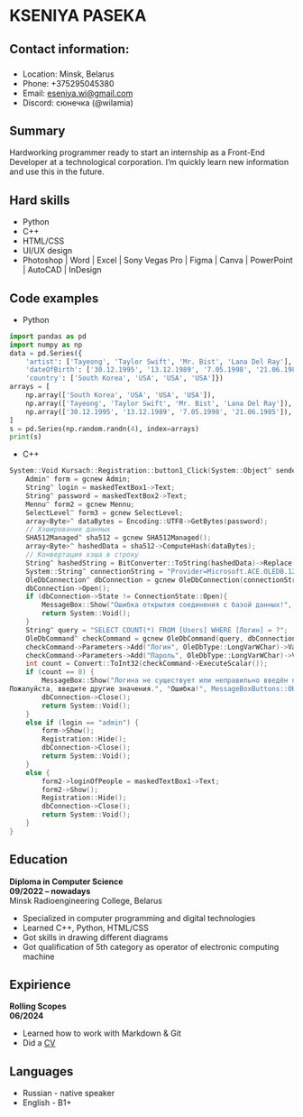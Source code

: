 # **KSENIYA** PASEKA 
## Contact information:
###  
- Location: Minsk, Belarus
- Phone: +375295045380  
- Email: eseniya.wi@gmail.com
- Discord: cюнечка (@wilamia)
## Summary
Hardworking programmer ready to start an internship as a Front-End
Developer at a technological corporation. I’m quickly learn new 
information and use this in the future.
## Hard skills
- Python
- C++
- HTML/CSS
- UI/UX design
- Photoshop | Word | Excel | Sony Vegas Pro | Figma | Canva | PowerPoint | AutoCAD | InDesign
## Code examples
- Python
  
```python
import pandas as pd
import numpy as np
data = pd.Series({
    'artist': ['Tayeong', 'Taylor Swift', 'Mr. Bist', 'Lana Del Ray'],
    'dateOfBirth': ['30.12.1995', '13.12.1989', '7.05.1998', '21.06.1985'],
    'country': ['South Korea', 'USA', 'USA', 'USA']})
arrays = [
    np.array(['South Korea', 'USA', 'USA', 'USA']),
    np.array(['Tayeong', 'Taylor Swift', 'Mr. Bist', 'Lana Del Ray']),
    np.array(['30.12.1995', '13.12.1989', '7.05.1998', '21.06.1985']),
]
s = pd.Series(np.random.randn(4), index=arrays)
print(s)
```
- C++

``` C++
System::Void Kursach::Registration::button1_Click(System::Object^ sender, System::EventArgs^ e){
	Admin^ form = gcnew Admin;
	String^ login = maskedTextBox1->Text;
	String^ password = maskedTextBox2->Text;
	Mennu^ form2 = gcnew Mennu;
	SelectLevel^ form3 = gcnew SelectLevel;
	array<Byte>^ dataBytes = Encoding::UTF8->GetBytes(password);
	// Хэширование данных
	SHA512Managed^ sha512 = gcnew SHA512Managed();
	array<Byte>^ hashedData = sha512->ComputeHash(dataBytes);
	// Конвертация хэша в строку
	String^ hashedString = BitConverter::ToString(hashedData)->Replace("-", String::Empty);
	System::String^ connectionString = "Provider=Microsoft.ACE.OLEDB.12.0;Data Source=C:\\Users\\eseni\\OneDrive\\Документы\\MathUsers.accdb";
	OleDbConnection^ dbConnection = gcnew OleDbConnection(connectionString);
	dbConnection->Open();
	if (dbConnection->State != ConnectionState::Open){
		MessageBox::Show("Ошибка открытия соединения с базой данных!", "Ошибка!");
		return System::Void();
	}
	String^ query = "SELECT COUNT(*) FROM [Users] WHERE [Логин] = ?";
	OleDbCommand^ checkCommand = gcnew OleDbCommand(query, dbConnection);
	checkCommand->Parameters->Add("Логин", OleDbType::LongVarWChar)->Value = login;
	checkCommand->Parameters->Add("Пароль", OleDbType::LongVarWChar)->Value = hashedString;
	int count = Convert::ToInt32(checkCommand->ExecuteScalar());
	if (count == 0) {
		MessageBox::Show("Логина не существует или неправильно введён пароль.
Пожалуйста, введите другие значения.", "Ошибка!", MessageBoxButtons::OK, MessageBoxIcon::Error);
		dbConnection->Close();
		return System::Void();
	}
	else if (login == "admin") {
		form->Show();
		Registration::Hide();
		dbConnection->Close();
		return System::Void();
	}
	else {
		form2->loginOfPeople = maskedTextBox1->Text;
		form2->Show();
		Registration::Hide();
		dbConnection->Close();
		return System::Void();
	}
}
```
## Education
**Diploma in Computer Science  
09/2022 – nowadays**  
Minsk Radioengineering College, Belarus
- Specialized in computer programming and digital technologies
- Learned C++, Python, HTML/CSS
- Got skills in drawing different diagrams
- Got qualification of 5th category as operator of electronic computing machine
## Expirience
**Rolling Scopes  
06/2024**  
- Learned how to work with Markdown & Git
- Did a [CV](https://github.com/wilamia/rsschool-cv/blob/gh-pages/cv.md)
## Languages
- Russian - native speaker
- English - B1+
 

